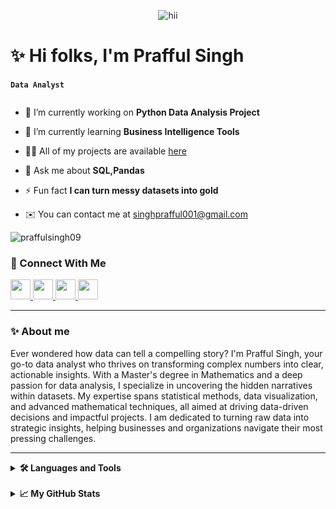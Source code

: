 
<p align="center">
  <img src="https://github.com/user-attachments/assets/cedc7524-7f81-41d0-b754-7a3a5a59ed88" alt="hii"/>
</p>


# ✨ Hi folks, I'm Prafful Singh

**`Data Analyst`**

<div style="display: flex; align-items: center;">
  <div style="flex: 1;">
    
* 🔭 I’m currently working on **Python Data Analysis Project**

* 🌱 I’m currently learning **Business Intelligence Tools**

* 👨‍💻 All of my projects are available [here](https://praffulsingh09.github.io/PraffulSinghPortfolio.github.io/)

* 💬 Ask me about **SQL,Pandas**
  
* ⚡ Fun fact **I can turn messy datasets into gold**

* ✉️ You can contact me at [singhprafful001@gmail.com](mailto:singhprafful001@gmail.com)

<p align="left"> <img src="https://komarev.com/ghpvc/?username=praffulsingh09&label=Profile%20views&color=0e75b6&style=flat" alt="praffulsingh09" /> </p>

### 🔗 Connect With Me

<p align="left">
    <a href="https://github.com/Praffulsingh09" target="_blank" rel="noreferrer"> <picture> <source media="(prefers-color-scheme: dark)" srcset="https://raw.githubusercontent.com/danielcranney/readme-generator/main/public/icons/socials/github-dark.svg" /> <source media="(prefers-color-scheme: light)" srcset="https://raw.githubusercontent.com/danielcranney/readme-generator/main/public/icons/socials/github.svg" /> <img src="https://raw.githubusercontent.com/danielcranney/readme-generator/main/public/icons/socials/github.svg" width="32" height="32" /> </picture> </a>
    <a href="https://www.instagram.com/_prafful.singh_/" target="_blank" rel="noreferrer"> <picture> <source media="(prefers-color-scheme: dark)" srcset="https://raw.githubusercontent.com/danielcranney/readme-generator/main/public/icons/socials/instagram.svg" /> <source media="(prefers-color-scheme: light)" srcset="https://raw.githubusercontent.com/danielcranney/readme-generator/main/public/icons/socials/instagram.svg" /> <img src="https://raw.githubusercontent.com/danielcranney/readme-generator/main/public/icons/socials/instagram.svg" width="32" height="32" /> </picture> </a>
    <a href="https://www.linkedin.com/in/praffulsingh09/" target="_blank" rel="noreferrer"> <picture> <source media="(prefers-color-scheme: dark)" srcset="https://raw.githubusercontent.com/danielcranney/readme-generator/main/public/icons/socials/linkedin-dark.svg" /> <source media="(prefers-color-scheme: light)" srcset="https://raw.githubusercontent.com/danielcranney/readme-generator/main/public/icons/socials/linkedin.svg" /> <img src="https://raw.githubusercontent.com/danielcranney/readme-generator/main/public/icons/socials/linkedin.svg" width="32" height="32" /> </picture> </a>
    <a href="https://x.com/PraffulSingh09" target="_blank" rel="noreferrer"> <picture> <source media="(prefers-color-scheme: dark)" srcset="https://raw.githubusercontent.com/danielcranney/readme-generator/main/public/icons/socials/twitter-dark.svg" /> <source media="(prefers-color-scheme: light)" srcset="https://raw.githubusercontent.com/danielcranney/readme-generator/main/public/icons/socials/twitter.svg" /> <img src="https://raw.githubusercontent.com/danielcranney/readme-generator/main/public/icons/socials/twitter.svg" width="32" height="32" /> </picture> </a>
</p>


---

### ✨ About me

  Ever wondered how data can tell a compelling story?
  I'm Prafful Singh, your go-to data analyst who thrives on transforming complex numbers into clear, actionable insights. With a Master's degree in Mathematics and a deep passion for data analysis, I specialize in uncovering the hidden narratives within datasets. My expertise spans statistical methods, data visualization, and advanced mathematical techniques, all aimed at driving data-driven decisions and impactful projects. I am dedicated to turning raw data into strategic insights, helping businesses and organizations navigate their most pressing challenges.

---

<details>
    <summary><b>🛠️ Languages and Tools</b></summary>
    <br />
  <h3 align="left">Languages and Tools:</h3>
<p align="left"> <a href="https://www.cprogramming.com/" target="_blank" rel="noreferrer"> <img src="https://raw.githubusercontent.com/devicons/devicon/master/icons/c/c-original.svg" alt="c" width="40" height="40"/> </a> <a href="https://www.w3schools.com/cpp/" target="_blank" rel="noreferrer"> <img src="https://raw.githubusercontent.com/devicons/devicon/master/icons/cplusplus/cplusplus-original.svg" alt="cplusplus" width="40" height="40"/> </a> <a href="https://www.w3.org/html/" target="_blank" rel="noreferrer"> <img src="https://raw.githubusercontent.com/devicons/devicon/master/icons/html5/html5-original-wordmark.svg" alt="html5" width="40" height="40"/> </a> <a href="https://www.mathworks.com/" target="_blank" rel="noreferrer"> <img src="https://upload.wikimedia.org/wikipedia/commons/2/21/Matlab_Logo.png" alt="matlab" width="40" height="40"/> </a> <a href="https://www.mysql.com/" target="_blank" rel="noreferrer"> <img src="https://raw.githubusercontent.com/devicons/devicon/master/icons/mysql/mysql-original-wordmark.svg" alt="mysql" width="40" height="40"/> </a> <a href="https://pandas.pydata.org/" target="_blank" rel="noreferrer"> <img src="https://raw.githubusercontent.com/devicons/devicon/2ae2a900d2f041da66e950e4d48052658d850630/icons/pandas/pandas-original.svg" alt="pandas" width="40" height="40"/> </a> <a href="https://www.photoshop.com/en" target="_blank" rel="noreferrer"> <img src="https://raw.githubusercontent.com/devicons/devicon/master/icons/photoshop/photoshop-line.svg" alt="photoshop" width="40" height="40"/> </a> <a href="https://www.python.org" target="_blank" rel="noreferrer"> <img src="https://raw.githubusercontent.com/devicons/devicon/master/icons/python/python-original.svg" alt="python" width="40" height="40"/> </a> <a href="https://seaborn.pydata.org/" target="_blank" rel="noreferrer"> <img src="https://seaborn.pydata.org/_images/logo-mark-lightbg.svg" alt="seaborn" width="40" height="40"/> </a> </p>
</details>

<br />

<details>
    <summary><b>📈 My GitHub Stats</b></summary>
    <br />
<p align="center">
  <!-- Container for side-by-side images -->
  <div style="display: flex; justify-content: center; gap: 10px;">
    <!-- Most Used Languages -->
    <img src="https://github-readme-stats.vercel.app/api/top-langs?username=praffulsingh09&show_icons=true&theme=dark&layout=compact" alt="Most Used Languages" width="45%" height="200px" />
    <!-- Contribution Graph -->
    <img src="https://github-readme-streak-stats.herokuapp.com/?user=praffulsingh09&theme=dark" alt="Contribution Graph" width="45%" height="200px" />
  </div>
</p>


<br />
</details>

